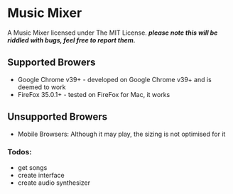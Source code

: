# Music Mixer

A Music Mixer licensed under The MIT License.
**_please note this will be riddled with bugs, feel free to report them._**

## Supported Browers
* Google Chrome v39+ - developed on Google Chrome v39+ and is deemed to work
* FireFox 35.0.1+ - tested on FireFox for Mac, it works

## Unsupported Browers
* Mobile Browsers: Although it may play, the sizing is not optimised for it

### Todos:
* get songs
* create interface
* create audio synthesizer
